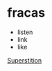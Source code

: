 # fracas

- listen
- link
- like

[Superstition](https://drive.google.com/open?id=1RFEj4vLwOOVOuLGQFq03MTNpaV1S7NZ_)